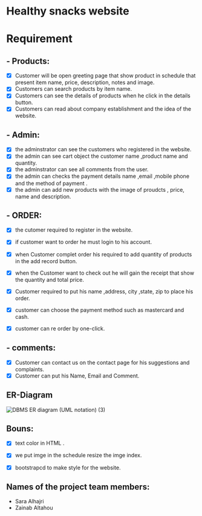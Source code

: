 # Healthy snacks website 



# Requirement

## - Products:
- [x] Customer will be open greeting page that show product in schedule that present item name, price, description, notes and image.
- [x] Customers can search products by item name.
- [x] Customers can see the details of products when he click in the details button.
- [x] Customers can read about company establishment and the idea of the website.

## - Admin:
- [x] the adminstrator can see the customers who registered in the website.
- [x] the admin can see cart object the customer name ,product name and quantity.
- [x] the adminstrator can see all comments from the user.
- [x] the admin can checks the payment details name ,email ,mobile phone and the method of payment .
- [x] the admin can add new products with the image of proudcts , price, name and description.
## - ORDER: 
  - [x] the cutomer required to register in the website.
  - [x] if customer want to order he must login to his account.
  - [x] when Customer complet order his required to add quantity of products in the add record button.
  - [x] when the Customer want to check out he will gain the receipt that show the quantity and total price.
  - [x] Customer required to put his name ,address, city ,state, zip to place his order.
  - [x] customer can choose the payment method such as mastercard and cash.
  - [x] customer can re order by one-click.
 

## - comments:

  - [x] Customer can contact us on the contact page for his suggestions and complaints. 
  - [x] Customer can put his Name, Email and Comment.

## ER-Diagram




![DBMS ER diagram (UML notation) (3)](https://user-images.githubusercontent.com/93180512/149880434-7c58e7fb-120f-4522-aca2-e42ee529edbc.png)


## Bouns:
- [x] text color in HTML .
- [x] we put imge in the schedule resize the imge index.
- [x] bootstrapcd to make style for the website.



## Names of the project team members:
- Sara Alhajri
- Zainab Altahou

